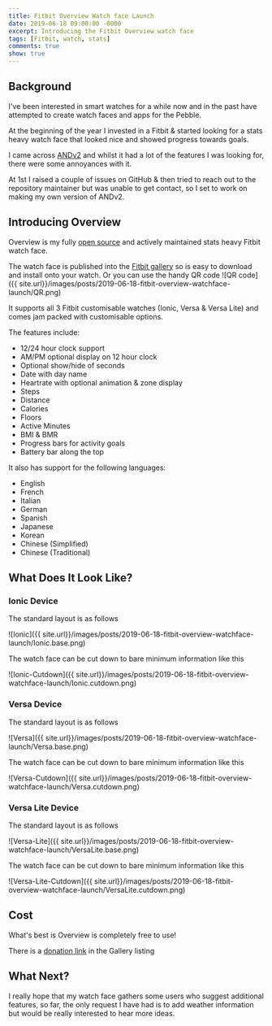 ```yaml
---
title: Fitbit Overview Watch face Launch
date: 2019-06-18 09:00:00 -0000
excerpt: Introducing the Fitbit Overview watch face
tags: [Fitbit, watch, stats]
comments: true
show: true
---
```

## Background

I've been interested in smart watches for a while now and in the past have attempted to create watch faces and apps for the Pebble.

At the beginning of the year I invested in a Fitbit & started looking for a stats heavy watch face that looked nice and showed progress towards goals.

I came across [ANDv2](https://github.com/ahsandar/ANDv2) and whilst it had a lot of the features I was looking for, there were some annoyances with it.

At 1st I raised a couple of issues on GitHub & then tried to reach out to the repository maintainer but was unable to get contact, so I set to work on making my own version of ANDv2.

## Introducing Overview

Overview is my fully [open source](https://github.com/BlythMeister/Fitbit-Overview-Face) and actively maintained stats heavy Fitbit watch face.

The watch face is published into the [Fitbit gallery](https://gallery.fitbit.com/details/7c4f7506-8ed8-4eb9-84e3-28b85671f26b) so is easy to download and install onto  your watch.
Or you can use the handy QR code
![QR code]({{ site.url}}/images/posts/2019-06-18-fitbit-overview-watchface-launch/QR.png)

It supports all 3 Fitbit customisable watches (Ionic, Versa & Versa Lite) and comes jam packed with customisable options.

The features include:

* 12/24 hour clock support
* AM/PM optional display on 12 hour clock
* Optional show/hide of seconds
* Date with day name
* Heartrate with optional animation & zone display
* Steps
* Distance
* Calories
* Floors
* Active Minutes
* BMI & BMR
* Progress bars for activity goals
* Battery bar along the top

It also has support for the following languages:

* English
* French
* Italian
* German
* Spanish
* Japanese
* Korean
* Chinese (Simplified)
* Chinese (Traditional)

## What Does It Look Like?

### Ionic Device

The standard layout is as follows

![Ionic]({{ site.url}}/images/posts/2019-06-18-fitbit-overview-watchface-launch/Ionic.base.png)

The watch face can be cut down to bare minimum information like this

![Ionic-Cutdown]({{ site.url}}/images/posts/2019-06-18-fitbit-overview-watchface-launch/Ionic.cutdown.png)

### Versa Device

The standard layout is as follows

![Versa]({{ site.url}}/images/posts/2019-06-18-fitbit-overview-watchface-launch/Versa.base.png)

The watch face can be cut down to bare minimum information like this

![Versa-Cutdown]({{ site.url}}/images/posts/2019-06-18-fitbit-overview-watchface-launch/Versa.cutdown.png)

### Versa Lite Device

The standard layout is as follows

![Versa-Lite]({{ site.url}}/images/posts/2019-06-18-fitbit-overview-watchface-launch/VersaLite.base.png)

The watch face can be cut down to bare minimum information like this

![Versa-Lite-Cutdown]({{ site.url}}/images/posts/2019-06-18-fitbit-overview-watchface-launch/VersaLite.cutdown.png)

## Cost

What's best is Overview is completely free to use!

There is a [donation link](https://www.paypal.me/BlythMeister) in the Gallery listing

## What Next?

I really hope that my watch face gathers some users who suggest additional features, so far, the only request I have had is to add weather information but would be really interested to hear more ideas.
